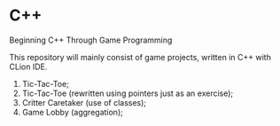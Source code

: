# C++
Beginning C++ Through Game Programming

This repository will mainly consist of game projects, written in C++ with CLion IDE.

1. Tic-Tac-Toe;
2. Tic-Tac-Toe (rewritten using pointers just as an exercise);
3. Critter Caretaker (use of classes);
4. Game Lobby (aggregation);
